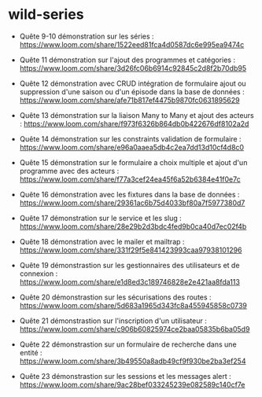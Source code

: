 # wild-series

- Quête 9-10 démonstration sur les séries : https://www.loom.com/share/1522eed81fca4d0587dc6e995ea9474c

- Quête 11 démonstration sur l'ajout des programmes et catégories : https://www.loom.com/share/3d26fc06b6914c92845c2d8f2b70db95

- Quête 12 démonstration avec CRUD intégration de formulaire ajout ou suppression d'une saison ou d'un épisode dans la base de données : https://www.loom.com/share/afe71b817ef4475b9870fc0631895629

- Quête 13 démonstration sur la liaison Many to Many et ajout des acteurs : https://www.loom.com/share/f973f6326b864db0b422676df8102a2d

- Quête 14 démonstration sur les constraints validation de formulaire : https://www.loom.com/share/e96a0aaea5db4c2ea7dd13d10cf4d8c0

- Quête 15 démonstration sur le formulaire a choix multiple et ajout d'un programme avec des acteurs : https://www.loom.com/share/f77a3cef24ea45f6a52b6384e41f0e7c

- Quête 16 démonstration avec les fixtures dans la base de données : https://www.loom.com/share/29361ac6b75d4033bf80a7f5977380d7

- Quête 17 démonstration sur le service et les slug : https://www.loom.com/share/28e29b2d3bdc4fed9b0ca40d7ec02f4b

- Quête 18 démonstration avec le mailer et mailtrap : https://www.loom.com/share/331f29f5e841423993caa97938101296

- Quête 19 démonstrastion sur les gestionnaires des utilisateurs et de connexion : https://www.loom.com/share/e1d8ed3c189746828e2e421aa8fda113

- Quête 20 démonstrastion sur les sécurisations des routes : https://www.loom.com/share/5d683a1965d343fc8a455945858c0739

- Quête 21 démonstrastion sur l'inscription d'un utilisateur : https://www.loom.com/share/c906b60825974ce2baa05835b6ba05d9

- Quête 22 démonstrastion sur un formulaire de recherche dans une entité : https://www.loom.com/share/3b49550a8adb49cf9f930be2ba3ef254

- Quête 23 démonstrastion sur les sessions et les messages alert : https://www.loom.com/share/9ac28bef033245239e082589c140cf7e